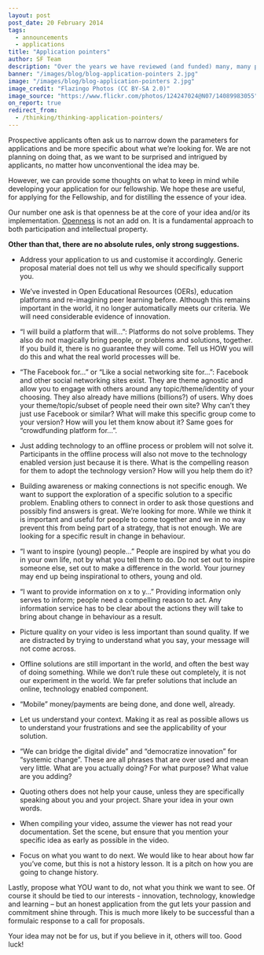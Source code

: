 ```yaml
---
layout: post
post_date: 20 February 2014
tags: 
  - announcements
  - applications
title: "Application pointers"
author: SF Team
description: "Over the years we have reviewed (and funded) many, many proposals and fellowship applications. In the current incarnation of the Foundation we support individuals to implement their idea for social change."
banner: "/images/blog/blog-application-pointers 2.jpg"
image: "/images/blog/blog-application-pointers 2.jpg"
image_credit: "Flazingo Photos (CC BY-SA 2.0)"
image_source: "https://www.flickr.com/photos/124247024@N07/14089983055"
on_report: true
redirect_from:
  - /thinking/thinking-application-pointers/
---
```


Prospective applicants often ask us to narrow down the parameters for applications and be more specific about what we’re looking for. We are not planning on doing that, as we want to be surprised and intrigued by applicants, no matter how unconventional the idea may be.

However, we can provide some thoughts on what to keep in mind while developing your application for our fellowship. We hope these are useful, for applying for the Fellowship, and for distilling the essence of your idea.

Our number one ask is that openness be at the core of your idea and/or its implementation. <a title="Openness" href="https://www.shuttleworthfoundation.org/openness/" target="_blank">Openness</a> is not an add on. It is a fundamental approach to both participation and intellectual property.

__Other than that, there are no absolute rules, only strong suggestions.__

- Address your application to us and customise it accordingly. Generic proposal material does not tell us why we should specifically support you.

- We’ve invested in Open Educational Resources (OERs), education platforms and re-imagining peer learning before. Although this remains important in the world, it no longer automatically meets our criteria. We will need considerable evidence of innovation.

- “I will build a platform that will…”: Platforms do not solve problems. They also do not magically bring people, or problems and solutions, together. If you build it, there is no guarantee they will come. Tell us HOW you will do this and what the real world processes will be.

- “The Facebook for…” or “Like a social networking site for…”: Facebook and other social networking sites exist. They are theme agnostic and allow you to engage with others around any topic/theme/identity of your choosing. They also already have millions (billions?) of users. Why does your theme/topic/subset of people need their own site? Why can’t they just use Facebook or similar? What will make this specific group come to your version? How will you let them know about it? Same goes for “crowdfunding platform for…”.

- Just adding technology to an offline process or problem will not solve it. Participants in the offline process will also not move to the technology enabled version just because it is there. What is the compelling reason for them to adopt the technology version? How will you help them do it?

- Building awareness or making connections is not specific enough. We want to support the exploration of a specific solution to a specific problem. Enabling others to connect in order to ask those questions and possibly find answers is great. We’re looking for more. While we think it is important and useful for people to come together and we in no way prevent this from being part of a strategy, that is not enough. We are looking for a specific result in change in behaviour.

- “I want to inspire (young) people…” People are inspired by what you do in your own life, not by what you tell them to do. Do not set out to inspire someone else, set out to make a difference in the world. Your journey may end up being inspirational to others, young and old.

- “I want to provide information on x to y…” Providing information only serves to inform; people need a compelling reason to act. Any information service has to be clear about the actions they will take to bring about change in behaviour as a result.

- Picture quality on your video is less important than sound quality. If we are distracted by trying to understand what you say, your message will not come across.

- Offline solutions are still important in the world, and often the best way of doing something. While we don’t rule these out completely, it is not our experiment in the world. We far prefer solutions that include an online, technology enabled component.

- “Mobile” money/payments are being done, and done well, already.

- Let us understand your context. Making it as real as possible allows us to understand your frustrations and see the applicability of your solution.

- “We can bridge the digital divide” and “democratize innovation” for “systemic change”. These are all phrases that are over used and mean very little. What are you actually doing? For what purpose? What value are you adding?

- Quoting others does not help your cause, unless they are specifically speaking about you and your project. Share your idea in your own words.

- When compiling your video, assume the viewer has not read your documentation. Set the scene, but ensure that you mention your specific idea as early as possible in the video.

- Focus on what you want to do next. We would like to hear about how far you’ve come, but this is not a history lesson. It is a pitch on how you are going to change history.

Lastly, propose what YOU want to do, not what you think we want to see. Of course it should be tied to our interests - innovation, technology, knowledge and learning – but an honest application from the gut lets your passion and commitment shine through. This is much more likely to be successful than a formulaic response to a call for proposals.

Your idea may not be for us, but if you believe in it, others will too. Good luck!
